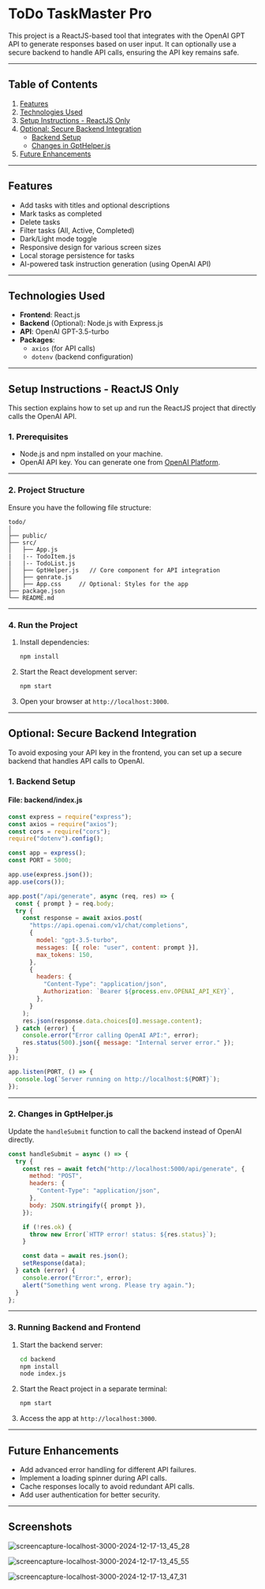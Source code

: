 # **ToDo TaskMaster Pro**

This project is a ReactJS-based tool that integrates with the OpenAI GPT API to generate responses based on user input. It can optionally use a secure backend to handle API calls, ensuring the API key remains safe.

---

## **Table of Contents**
1. [Features](#features)
2. [Technologies Used](#technologies-used)
3. [Setup Instructions - ReactJS Only](#setup-instructions---reactjs-only)
4. [Optional: Secure Backend Integration](#optional-secure-backend-integration)
   - [Backend Setup](#backend-setup)
   - [Changes in GptHelper.js](#changes-in-gpthelperjs)
5. [Future Enhancements](#future-enhancements)

---

## **Features**
- Add tasks with titles and optional descriptions
- Mark tasks as completed
- Delete tasks
- Filter tasks (All, Active, Completed)
- Dark/Light mode toggle
- Responsive design for various screen sizes
- Local storage persistence for tasks
- AI-powered task instruction generation (using OpenAI API)
  
---

## **Technologies Used**
- **Frontend**: React.js
- **Backend** (Optional): Node.js with Express.js
- **API**: OpenAI GPT-3.5-turbo
- **Packages**:
  - `axios` (for API calls)
  - `dotenv` (backend configuration)

---

## **Setup Instructions - ReactJS Only**

This section explains how to set up and run the ReactJS project that directly calls the OpenAI API.

### **1. Prerequisites**
- Node.js and npm installed on your machine.
- OpenAI API key. You can generate one from [OpenAI Platform](https://platform.openai.com).

---

### **2. Project Structure**
Ensure you have the following file structure:

```
todo/
│
├── public/
├── src/
│   ├── App.js
|   |-- TodoItem.js
|   |-- TodoList.js
│   ├── GptHelper.js   // Core component for API integration
│   ├── genrate.js       
│   ├── App.css     // Optional: Styles for the app
├── package.json
└── README.md
```

---

### **4. Run the Project**
1. Install dependencies:
   ```bash
   npm install
   ```

2. Start the React development server:
   ```bash
   npm start
   ```

3. Open your browser at `http://localhost:3000`.

---

## **Optional: Secure Backend Integration**

To avoid exposing your API key in the frontend, you can set up a secure backend that handles API calls to OpenAI.

### **1. Backend Setup**

#### **File: backend/index.js**

```javascript
const express = require("express");
const axios = require("axios");
const cors = require("cors");
require("dotenv").config();

const app = express();
const PORT = 5000;

app.use(express.json());
app.use(cors());

app.post("/api/generate", async (req, res) => {
  const { prompt } = req.body;
  try {
    const response = await axios.post(
      "https://api.openai.com/v1/chat/completions",
      {
        model: "gpt-3.5-turbo",
        messages: [{ role: "user", content: prompt }],
        max_tokens: 150,
      },
      {
        headers: {
          "Content-Type": "application/json",
          Authorization: `Bearer ${process.env.OPENAI_API_KEY}`,
        },
      }
    );
    res.json(response.data.choices[0].message.content);
  } catch (error) {
    console.error("Error calling OpenAI API:", error);
    res.status(500).json({ message: "Internal server error." });
  }
});

app.listen(PORT, () => {
  console.log(`Server running on http://localhost:${PORT}`);
});
```

---

### **2. Changes in GptHelper.js**
Update the `handleSubmit` function to call the backend instead of OpenAI directly.

```javascript
const handleSubmit = async () => {
  try {
    const res = await fetch("http://localhost:5000/api/generate", {
      method: "POST",
      headers: {
        "Content-Type": "application/json",
      },
      body: JSON.stringify({ prompt }),
    });

    if (!res.ok) {
      throw new Error(`HTTP error! status: ${res.status}`);
    }

    const data = await res.json();
    setResponse(data);
  } catch (error) {
    console.error("Error:", error);
    alert("Something went wrong. Please try again.");
  }
};
```

---

### **3. Running Backend and Frontend**
1. Start the backend server:
   ```bash
   cd backend
   npm install
   node index.js
   ```

2. Start the React project in a separate terminal:
   ```bash
   npm start
   ```

3. Access the app at `http://localhost:3000`.

---

## **Future Enhancements**
- Add advanced error handling for different API failures.
- Implement a loading spinner during API calls.
- Cache responses locally to avoid redundant API calls.
- Add user authentication for better security.

---

## **Screenshots**

![screencapture-localhost-3000-2024-12-17-13_45_28](https://github.com/user-attachments/assets/dc8fffd4-be4e-4999-9869-76267d320f6d)

![screencapture-localhost-3000-2024-12-17-13_45_55](https://github.com/user-attachments/assets/b443739e-e79f-45f2-bf09-8289f4c76d50)

![screencapture-localhost-3000-2024-12-17-13_47_31](https://github.com/user-attachments/assets/f8a6a7a3-6118-459a-902e-75f4d7e5f4fd)



